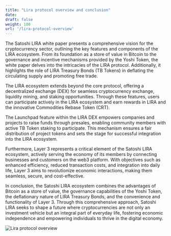 ```yaml
---
title: "Lira protocol overview and conclusion"
date:
draft: false
weight: 100
url: '/lira-protocol-overview'
---
```


The Satoshi LIRA white paper presents a comprehensive vision for the
cryptocurrency sector, outlining the key features and components of
the LIRA ecosystem. From its foundation as a store of value in Bitcoin
to the governance and incentive mechanisms provided by the Yoshi
Token, the white paper delves into the intricacies of the LIRA
protocol. Additionally, it highlights the role of LIRA Treasury Bonds
(TB Tokens) in deflating the circulating supply and promoting free
trade.

The LIRA ecosystem extends beyond the core protocol, offering a
decentralized exchange (DEX) for seamless cryptocurrency exchange,
liquidity mining, and staking opportunities. Through these features,
users can participate actively in the LIRA ecosystem and earn rewards
in LIRA and the innovative Commodities Rebase Token (CRT).

The Launchpad feature within the LIRA DEX empowers companies and
projects to raise funds through presales, enabling community members
with active TB Token staking to participate. This mechanism ensures a
fair distribution of project tokens and sets the stage for successful
integration into the LIRA ecosystem.

Furthermore, Layer 3 represents a critical element of the Satoshi LIRA
ecosystem, actively serving the economy of its members by connecting
businesses and customers on the web3 platform. With objectives such as
enhanced efficiency, reduced transaction costs, and integration into
daily life, Layer 3 aims to revolutionize economic interactions,
making them seamless, secure, and cost-effective.

In conclusion, the Satoshi LIRA ecosystem combines the advantages of
Bitcoin as a store of value, the governance capabilities of the Yoshi
Token, the deflationary nature of LIRA Treasury Bonds, and the
convenience and functionality of Layer 3. Through this comprehensive
approach, Satoshi LIRA seeks to shape a future where cryptocurrencies
are not only an investment vehicle but an integral part of everyday
life, fostering economic independence and empowering individuals to
thrive in the digital economy.

![Lira protocol overview](/images/graficocompletofinale1.png)
